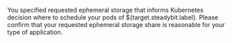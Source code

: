You specified requested ephemeral storage that informs Kubernetes decision where to schedule your pods of ${target.steadybit.label}.
Please confirm that your requested ephemeral storage share is reasonable for your type of application.
